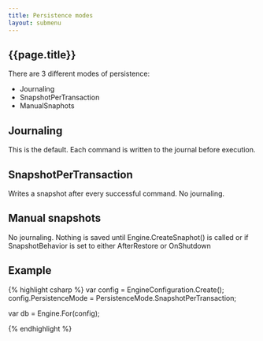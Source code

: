 ```yaml
---
title: Persistence modes
layout: submenu
---
```


## {{page.title}}

There are 3 different modes of persistence:

* Journaling
* SnapshotPerTransaction
* ManualSnaphots

## Journaling
This is the default. Each command is written to the journal before execution.

## SnapshotPerTransaction
Writes a snapshot after every successful command. No journaling.

## Manual snapshots
No journaling. Nothing is saved until Engine.CreateSnaphot() is called or if
SnapshotBehavior is set to either AfterRestore or OnShutdown

## Example

{% highlight csharp %}
   var config = EngineConfiguration.Create();
   config.PersistenceMode = PersistenceMode.SnapshotPerTransaction;
   
   var db = Engine.For<MyModel>(config);

{% endhighlight %}
